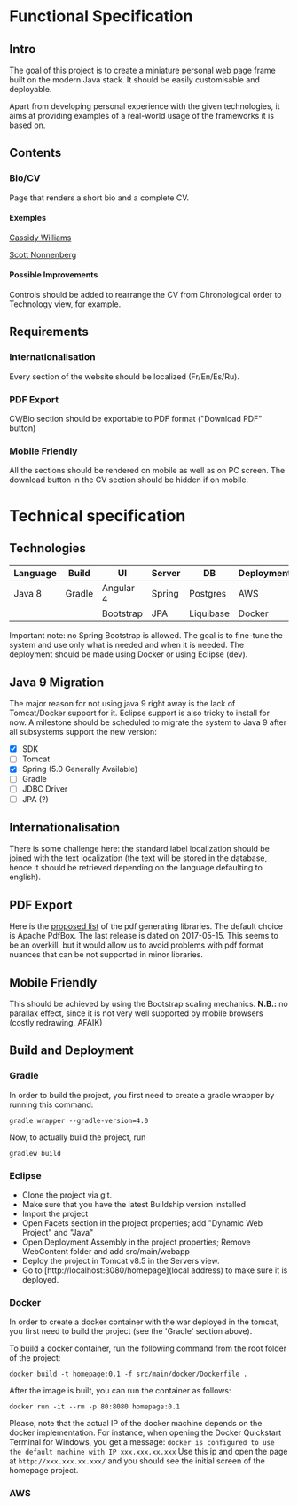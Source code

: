 # Functional Specification
## Intro
The goal of this project is to create a miniature personal web page frame built on the modern Java stack. It should be easily customisable and deployable. 

Apart from developing personal experience with the given technologies, it aims at providing examples of a real-world usage of the frameworks it is based on.

## Contents

### Bio/CV
Page that renders a short bio and a complete CV.

#### Exemples
[Cassidy Williams](http://cassidoo.co/)

[Scott Nonnenberg](https://scottnonnenberg.com/)

#### Possible Improvements
Controls should be added to rearrange the CV from Chronological order to Technology view, for example.


## Requirements
### Internationalisation
Every section of the website should be localized (Fr/En/Es/Ru).

### PDF Export
CV/Bio section should be exportable to PDF format ("Download PDF" button)

### Mobile Friendly
All the sections should be rendered on mobile as well as on PC screen. The download button in the CV section should be hidden if on mobile.



# Technical specification
## Technologies


| Language | Build | UI |  Server | DB | Deployment
|---|---|---|---|---|---
|Java 8| Gradle | Angular 4 | Spring | Postgres | AWS
||| Bootstrap | JPA | Liquibase | Docker

Important note: no Spring Bootstrap is allowed. The goal is to fine-tune the system and use only what is needed and when it is needed. The deployment should be made using Docker or using Eclipse (dev).

## Java 9 Migration
The major reason for not using java 9 right away is the lack of Tomcat/Docker support for it. Eclipse support is also tricky to install for now. A milestone should be scheduled to migrate the system to Java 9 after all subsystems support the new version:

- [x] SDK 
- [ ] Tomcat
- [x] Spring (5.0 Generally Available)
- [ ] Gradle
- [ ] JDBC Driver
- [ ] JPA (?)

## Internationalisation
There is some challenge here: the standard label localization should be joined with the text localization (the text will be stored in the database, hence it should be retrieved depending on the language defaulting to english).

## PDF Export
Here is the [proposed list](https://stackoverflow.com/questions/2510560/pdf-library-for-java) of the pdf generating libraries. The default choice is Apache PdfBox. The last release is dated on 2017-05-15. This seems to be an overkill, but it would allow us to avoid problems with pdf format nuances that can be not supported in minor libraries.

## Mobile Friendly
This should be achieved by using the Bootstrap scaling mechanics.
**N.B.:** no parallax effect, since it is not very well supported by mobile browsers (costly redrawing, AFAIK)

## Build and Deployment
### Gradle

In order to build the project, you first need to create a gradle wrapper by running this command:

`gradle wrapper --gradle-version=4.0`

Now, to actually build the project, run 

`gradlew build` 

### Eclipse
- Clone the project via git. 
- Make sure that you have the latest Buildship version installed
- Import the project
- Open Facets section in the project properties; add "Dynamic Web Project" and "Java"
- Open Deployment Assembly in the project properties; Remove WebContent folder and add src/main/webapp
- Deploy the project in Tomcat v8.5 in the Servers view.
- Go to [http://localhost:8080/homepage](local address) to make sure it is deployed.

### Docker

In order to create a docker container with the war deployed in the tomcat, you first need to build the project (see the 'Gradle' section above).

To build a docker container, run the following command from the root folder of the project:

`docker build -t homepage:0.1 -f src/main/docker/Dockerfile .`

After the image is built, you can run the container as follows:

`docker run -it --rm -p 80:8080 homepage:0.1`

Please, note that the actual IP of the docker machine depends on the docker implementation. For instance, when opening the Docker Quickstart Terminal for Windows, you get a message: 
`docker is configured to use the default machine with IP xxx.xxx.xx.xxx`
Use this ip and open the page at `http://xxx.xxx.xx.xxx/` and you should see the initial screen of the homepage project.
### AWS
